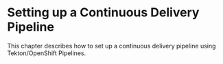 # Setting up a Continuous Delivery Pipeline

This chapter describes how to set up a continuous delivery pipeline using Tekton/OpenShift Pipelines.
